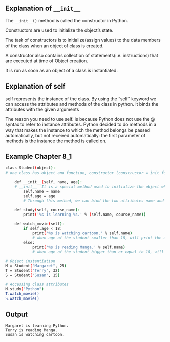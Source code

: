 ## Explanation of ```__init__``` 
The ```__init__()``` method is called the constructor in Python.

Constructors are used to initialize the object’s state.

The task of constructors is to initialize(assign values) to the data members of the class when an object of class is created. 

A constructor also contains collection of statements(i.e. instructions) that are executed at time of Object creation.

It is run as soon as an object of a class is instantiated. 

## Explanation of self
self represents the instance of the class. By using the “self” keyword we can access the attributes and methods of the class in python. It binds the attributes with the given arguments

The reason you need to use self. is because Python does not use the @ syntax to refer to instance attributes. Python decided to do methods in a way that makes the instance to which the method belongs be passed automatically, but not received automatically: the first parameter of methods is the instance the method is called on.

## Example Chapter 8_1
```bash
class Student(object):
# one class has object and function, constructor (constructor = init function)

    def __init__(self, name, age):
    # __init__  It is a special method used to initialize the object when it is created
        self.name = name
        self.age = age
        # Through this method, we can bind the two attributes name and age for the student object

    def study(self, course_name):
        print('%s is learning %s.' % (self.name, course_name))

    def watch_movie(self):
        if self.age < 18:
            print('%s is watching cartoon.' % self.name)
            # when age of the student smaller than 18, will print the above this result
        else:
            print('%s is reading Manga.' % self.name)
            # when age of the student bigger than or equal to 18, will print the this result 

# Object instantiation
M = Student("Margaret", 25)
T = Student("Terry", 32)
S = Student("Susan", 15)

# Accessing class attributes
M.study("Python")
T.watch_movie()
S.watch_movie()

```

## Output
```
Margaret is learning Python.
Terry is reading Manga.
Susan is watching cartoon.
```